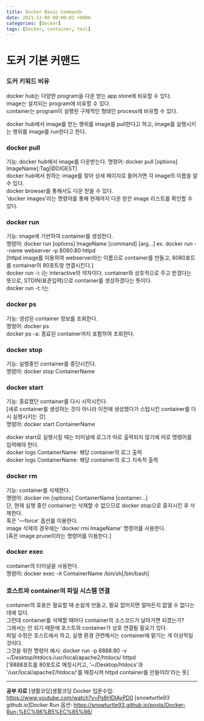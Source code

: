 ```yaml
---
title: Docker Basic Commands
date: 2021-12-08 00:00:01 +0800
categories: [Docker]
tags: [Docker, container, tool]
---
```


# 도커 기본 커맨드

### 도커 키워드 비유   
docker hub는 다양한 program을 다운 받는 app store에 비유할 수 있다.   
image는 설치되는 program에 비유할 수 있다.    
container는 program이 실행된 구체적인 형태인 process에 비유할 수 있다.    
    
docker hub에서 image를 받는 행위를 image를 pull한다고 하고, image를 실행시키는 행위를 image를 run한다고 한다.   
    
### docker pull   
기능: docker hub에서 image를 다운받는다.
명령어: docker pull [options] ImageName[:Tag|@DIGEST]    
docker hub에서 원하는 image를 찾아 상세 페이지로 들어가면 각 image의 이름을 알 수 있다.    
docker browser를 통해서도 다운 받을 수 있다.     
'docker images'라는 명령어를 통해 현재까지 다운 받은 image 리스트를 확인할 수 있다.     
    
### docker run    
기능: image에 기반하여 container를 생성한다.   
명령어: docker run [options] ImageName [command] [arg...]
ex. docker run --name webserver -p 8080:80 httpd     
[httpd image를 이용하여 webserver라는 이름으로 container를 만들고, 8080포트를 container의 80포트랑 연결시킨다.]    
docker run -i: i는 interactive의 약자이다. container와 상호적으로 주고 받겠다는 뜻으로, STDIN(표준입력)으로 container를 생성하겠다는 뜻이다.    
docker run -t: t는 
    
### docker ps    
기능: 생성된 container 정보를 조회한다.    
명령어: docker ps     
docker ps -a: 종료된 container까지 포함하여 조회한다.    
      
### docker stop     
기능: 실행중인 container를 중단시킨다.    
명령어: docker stop ContainerName    
    
### docker start    
기능: 종료했던 container를 다시 시작시킨다.     
[새로 container를 생성하는 것이 아니라 이전에 생성했다가 스탑시킨 container를 다시 실행시키는 것]    
명령어: docker start ContainerName     
     
docker start로 실행시킬 때는 터미널에 로그가 따로 출력되지 않기에 따로 명령어를 입력해야 한다.          
docker logs ContainerName: 해당 container의 로그 출력     
docker logs ContainerName: 해당 container의 로그 지속적 출력     
     
### docker rm    
기능: container를 삭제한다.     
명령어: docker rm [options] ContainerName [container...]     
단, 현재 실행 중인 container는 삭제할 수 없으므로 docker stop으로 중지시킨 후 삭제한다.     
혹은 '—force' 옵션를 이용한다.     
image 삭제의 경우에는 'docker rmi ImageName' 명령어를 사용한다.    
[혹은 image prune이라는 명령어를 이용한다.]     
     
### docker exec       
container의 터미널을 사용한다.       
명령어: docker exec -it ContainerName /bin/sh[/bin/bash]     
    
### 호스트와 container의 파일 시스템 연결     
container의 효용은 필요할 때 손쉽게 만들고, 필요 없어지면 얼마든지 없앨 수 없다는 데에 있다.      
그런데 container를 삭제할 때마다 container의 소스코드가 날아가면 되겠는가?          
그래서는 안 되기 때문에 호스트와 container가 상호 연결될 필요가 있다.     
파일 수정은 호스트에서 하고, 실행 환경 관련해서는 container에 맡기는 게 이상적일 것이다.   
그것을 위한 명령어 예시: docker run -p 8888:80 -v ~/Desktop/htdocs:/usr/local/apache2/htdocs/ httpd    
['8888포트를 80포트로 매칭시키고, '~/Desktop/htdocs'과 '/usr/local/apache2/htdocs/'를 매칭시켜 httpd container를 만들어라'라는 뜻]     

---
__공부 자료__
[생활코딩]생활코딩 Docker 입문수업: https://www.youtube.com/watch?v=Ps8HDIAyPD0
[snowturtle93 github.io]Docker Run 옵션: https://snowturtle93.github.io/posts/Docker-Run-%EC%98%B5%EC%85%98/